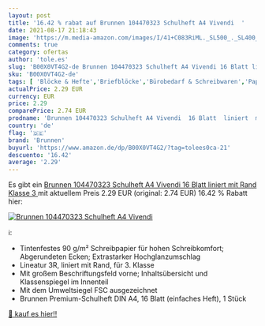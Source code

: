 ```yaml
---
layout: post
title: '16.42 % rabat auf Brunnen 104470323 Schulheft A4 Vivendi  '
date: 2021-08-17 21:18:43
image: 'https://m.media-amazon.com/images/I/41+C083RiML._SL500_._SL400_.jpg'
comments: true
category: ofertas
author: 'tole.es'
slug: 'B00X0VT4G2-de Brunnen 104470323 Schulheft A4 Vivendi 16 Blatt liniert...'
sku: 'B00X0VT4G2-de'
tags: [ 'Blöcke & Hefte','Briefblöcke','Bürobedarf & Schreibwaren','Papierprodukte','brunnen', ]
actualPrice: 2.29 EUR
currency: EUR
price: 2.29
comparePrice: 2.74 EUR
prodname: 'Brunnen 104470323 Schulheft A4 Vivendi  16 Blatt  liniert  mit Rand  Klasse 3 '
country: 'de'
flag: '🇩🇪'
brand: 'Brunnen'
buyurl: 'https://www.amazon.de/dp/B00X0VT4G2/?tag=tolees0ca-21'
descuento: '16.42'
average: '2.29'
---
```


Es gibt ein [Brunnen 104470323 Schulheft A4 Vivendi  16 Blatt  liniert  mit Rand  Klasse 3 ](https://www.amazon.de/dp/B00X0VT4G2/?tag=tolees0ca-21) mit aktuellem Preis 2.29 EUR (original: 2.74 EUR) 16.42 % Rabatt hier:

[![Brunnen 104470323 Schulheft A4 Vivendi  ](https://m.media-amazon.com/images/I/41+C083RiML._SL500_._SL400_.jpg)](https://www.amazon.de/dp/B00X0VT4G2/?tag=tolees0ca-21)

ℹ️:

- Tintenfestes 90 g/m² Schreibpapier für hohen Schreibkomfort; Abgerundeten Ecken; Extrastarker Hochglanzumschlag
- Lineatur 3R, liniert mit Rand, für 3. Klasse
- Mit großem Beschriftungsfeld vorne; Inhaltsübersicht und Klassenspiegel im Innenteil
- Mit dem Umweltsiegel FSC ausgezeichnet
- Brunnen Premium-Schulheft DIN A4, 16 Blatt (einfaches Heft), 1 Stück

[🛒 kauf es hier!!](https://www.amazon.de/dp/B00X0VT4G2/?tag=tolees0ca-21)
